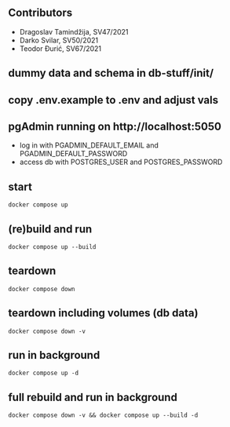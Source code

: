 ## Contributors
- Dragoslav Tamindžija, SV47/2021
- Darko Svilar, SV50/2021
- Teodor Đurić, SV67/2021

## dummy data and schema in db-stuff/init/

## copy .env.example to .env and adjust vals

## pgAdmin running on http://localhost:5050
- log in with PGADMIN_DEFAULT_EMAIL and PGADMIN_DEFAULT_PASSWORD
- access db with POSTGRES_USER and POSTGRES_PASSWORD

## start
`docker compose up`

## (re)build and run
`docker compose up --build`

## teardown
`docker compose down`

## teardown including volumes (db data)
`docker compose down -v`

## run in background
`docker compose up -d`

## full rebuild and run in background
`docker compose down -v && docker compose up --build -d`
